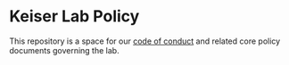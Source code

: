 # Keiser Lab Policy

This repository is a space for our [code of conduct](CODE_OF_CONDUCT.md) and related core policy documents governing the lab.
